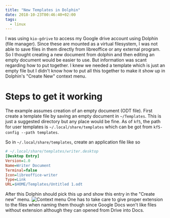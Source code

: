 ```yaml
---
title: "New Templates in Dolphin"
date: 2018-10-23T00:46:40+02:00
tags:
  - linux
---
```

I was using `kio-gdrive` to access my Google drive account using Dolphin (file manager).
Since these are mounted as a virtual filesystem, I was not able to save files in them directly from libreoffice or any external program.
So I thought creating a new document from dolphin and then editing an empty document would be easier to use.
But information was scant regarding how to put together.
I knew we needed a template which is just an empty file but I didn't know how to put all this together to make it show up in Dolphin's "Create New" context menu.

# Steps to get it working
The example assumes creation of an empty document (ODT file).
First create a template file by saving an empty document in `~/Templates`. This is just a suggested directory but any place would be fine.
As of `kf5`, the path for user templates is `~/.local/share/templates` which can be got from `kf5-config --path templates`.

So in `~/.local/share/templates`, create an application file like so
```ini
# ~/.local/share/templates/writer.desktop
[Desktop Entry]
Version=1.0
Name=Writer Document
Terminal=false
Icon=libreoffice-writer
Type=Link
URL=$HOME/Templates/Untitled 1.odt
```

After this Dolphin should pick this up and show this entry in the "Create new" menu.
![Context menu](/2018-10-23-01:09:08.png)
One has to take care to give proper extension to the files when naming them though since Google Docs won't like files without extension although they can opened from Drive into Docs.
